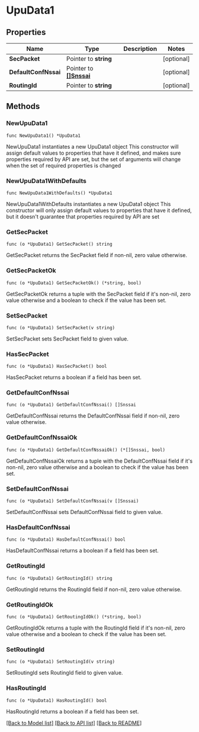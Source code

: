 # UpuData1

## Properties

Name | Type | Description | Notes
------------ | ------------- | ------------- | -------------
**SecPacket** | Pointer to **string** |  | [optional] 
**DefaultConfNssai** | Pointer to [**[]Snssai**](Snssai.md) |  | [optional] 
**RoutingId** | Pointer to **string** |  | [optional] 

## Methods

### NewUpuData1

`func NewUpuData1() *UpuData1`

NewUpuData1 instantiates a new UpuData1 object
This constructor will assign default values to properties that have it defined,
and makes sure properties required by API are set, but the set of arguments
will change when the set of required properties is changed

### NewUpuData1WithDefaults

`func NewUpuData1WithDefaults() *UpuData1`

NewUpuData1WithDefaults instantiates a new UpuData1 object
This constructor will only assign default values to properties that have it defined,
but it doesn't guarantee that properties required by API are set

### GetSecPacket

`func (o *UpuData1) GetSecPacket() string`

GetSecPacket returns the SecPacket field if non-nil, zero value otherwise.

### GetSecPacketOk

`func (o *UpuData1) GetSecPacketOk() (*string, bool)`

GetSecPacketOk returns a tuple with the SecPacket field if it's non-nil, zero value otherwise
and a boolean to check if the value has been set.

### SetSecPacket

`func (o *UpuData1) SetSecPacket(v string)`

SetSecPacket sets SecPacket field to given value.

### HasSecPacket

`func (o *UpuData1) HasSecPacket() bool`

HasSecPacket returns a boolean if a field has been set.

### GetDefaultConfNssai

`func (o *UpuData1) GetDefaultConfNssai() []Snssai`

GetDefaultConfNssai returns the DefaultConfNssai field if non-nil, zero value otherwise.

### GetDefaultConfNssaiOk

`func (o *UpuData1) GetDefaultConfNssaiOk() (*[]Snssai, bool)`

GetDefaultConfNssaiOk returns a tuple with the DefaultConfNssai field if it's non-nil, zero value otherwise
and a boolean to check if the value has been set.

### SetDefaultConfNssai

`func (o *UpuData1) SetDefaultConfNssai(v []Snssai)`

SetDefaultConfNssai sets DefaultConfNssai field to given value.

### HasDefaultConfNssai

`func (o *UpuData1) HasDefaultConfNssai() bool`

HasDefaultConfNssai returns a boolean if a field has been set.

### GetRoutingId

`func (o *UpuData1) GetRoutingId() string`

GetRoutingId returns the RoutingId field if non-nil, zero value otherwise.

### GetRoutingIdOk

`func (o *UpuData1) GetRoutingIdOk() (*string, bool)`

GetRoutingIdOk returns a tuple with the RoutingId field if it's non-nil, zero value otherwise
and a boolean to check if the value has been set.

### SetRoutingId

`func (o *UpuData1) SetRoutingId(v string)`

SetRoutingId sets RoutingId field to given value.

### HasRoutingId

`func (o *UpuData1) HasRoutingId() bool`

HasRoutingId returns a boolean if a field has been set.


[[Back to Model list]](../README.md#documentation-for-models) [[Back to API list]](../README.md#documentation-for-api-endpoints) [[Back to README]](../README.md)


